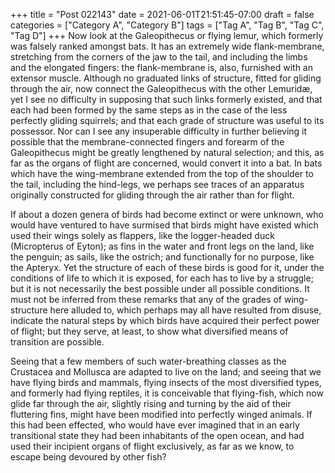 +++
title = "Post 022143"
date = 2021-06-01T21:51:45-07:00
draft = false
categories = ["Category A", "Category B"]
tags = ["Tag A", "Tag B", "Tag C", "Tag D"]
+++
Now look at the Galeopithecus or flying lemur, which formerly was falsely ranked amongst bats. It has an extremely wide flank-membrane, stretching from the corners of the jaw to the tail, and including the limbs and the elongated fingers: the flank-membrane is, also, furnished with an extensor muscle. Although no graduated links of structure, fitted for gliding through the air, now connect the Galeopithecus with the other Lemuridæ, yet I see no difficulty in supposing that such links formerly existed, and that each had been formed by the same steps as in the case of the less perfectly gliding squirrels; and that each grade of structure was useful to its possessor. Nor can I see any insuperable difficulty in further believing it possible that the membrane-connected fingers and forearm of the Galeopithecus might be greatly lengthened by natural selection; and this, as far as the organs of flight are concerned, would convert it into a bat. In bats which have the wing-membrane extended from the top of the shoulder to the tail, including the hind-legs, we perhaps see traces of an apparatus originally constructed for gliding through the air rather than for flight.

If about a dozen genera of birds had become extinct or were unknown, who would have ventured to have surmised that birds might have existed which used their wings solely as flappers, like the logger-headed duck (Micropterus of Eyton); as fins in the water and front legs on the land, like the penguin; as sails, like the ostrich; and functionally for no purpose, like the Apteryx. Yet the structure of each of these birds is good for it, under the conditions of life to which it is exposed, for each has to live by a struggle; but it is not necessarily the best possible under all possible conditions. It must not be inferred from these remarks that any of the grades of wing-structure here alluded to, which perhaps may all have resulted from disuse, indicate the natural steps by which birds have acquired their perfect power of flight; but they serve, at least, to show what diversified means of transition are possible.

Seeing that a few members of such water-breathing classes as the Crustacea and Mollusca are adapted to live on the land; and seeing that we have flying birds and mammals, flying insects of the most diversified types, and formerly had flying reptiles, it is conceivable that flying-fish, which now glide far through the air, slightly rising and turning by the aid of their fluttering fins, might have been modified into perfectly winged animals. If this had been effected, who would have ever imagined that in an early transitional state they had been inhabitants of the open ocean, and had used their incipient organs of flight exclusively, as far as we know, to escape being devoured by other fish?
